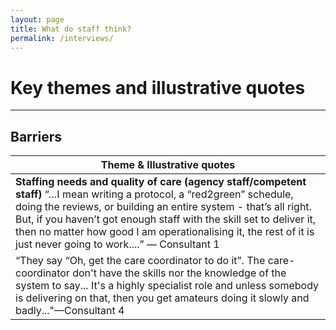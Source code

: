```yaml
---
layout: page
title: What do staff think?
permalink: /interviews/
---
```


# Key themes and illustrative quotes
----------------------

## Barriers
 
 | Theme & Illustrative quotes | 
 | --- |
 | **Staffing needs and quality of care (agency staff/competent staff)** “…I mean writing a protocol, a “red2green” schedule, doing the reviews, or building an entire system - that’s all right. But, if you haven’t got enough staff with the skill set to deliver it, then no matter how good I am operationalising it, the rest of it is just never going to work....” — Consultant 1
“They say “Oh, get the care coordinator to do it”. The care-coordinator don't have the skills nor the knowledge of the system to say... It's a highly specialist role and unless somebody is delivering on that, then you get amateurs doing it slowly and badly..."—Consultant 4 | 

	
